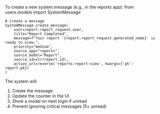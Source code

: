 To create a new system message (e.g., in the reports app):
    from users.models import SystemMessage

    # Create a message
    SystemMessage.create_message(
        user=report.report_request.user,
        title="Report Completed",
        message=f"Your report '{report.report_request.generated_name}' is ready to view.",
        priority="medium",
        source_app="reports",
        source_model="Report",
        source_id=str(report.id),
        action_url=reverse('reports:report-view', kwargs={'pk': report.pk})
    )

The system will:
1. Create the message
2. Update the counter in the UI
3. Show a modal on next login if unread
4. Prevent ignoring critical messages (5+ unread)